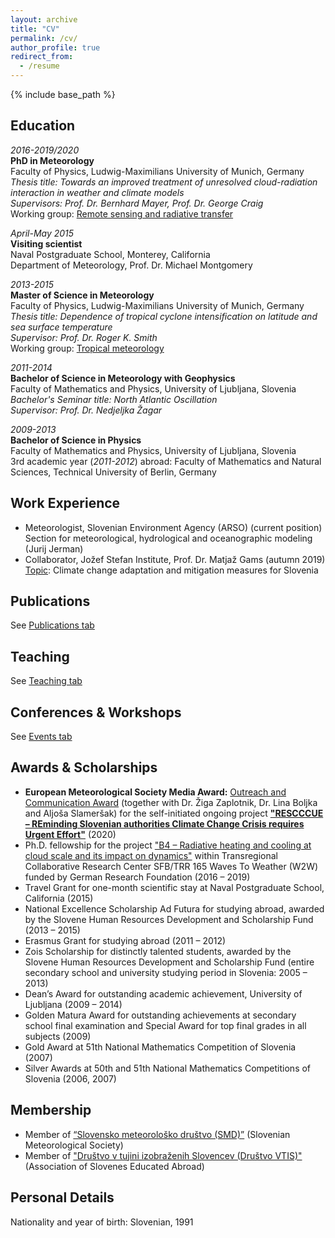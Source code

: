 ```yaml
---
layout: archive
title: "CV"
permalink: /cv/
author_profile: true
redirect_from:
  - /resume
---
```


{% include base_path %}

## Education

_2016-2019/2020_<br/>
**PhD in Meteorology**<br/> 
Faculty of Physics, Ludwig-Maximilians University of Munich, Germany<br/> 
_Thesis title: Towards an improved treatment of unresolved cloud-radiation interaction in weather and climate models_<br/> 
_Supervisors: Prof. Dr. Bernhard Mayer, Prof. Dr. George Craig_<br/> 
Working group: [Remote sensing and radiative transfer](https://www.en.meteo.physik.uni-muenchen.de/forschung/atmo_fern/index.html)

_April-May 2015_<br/> 
**Visiting scientist**<br/> 
Naval Postgraduate School, Monterey, California<br/> 
Department of Meteorology, Prof. Dr. Michael Montgomery

_2013-2015_<br/>
**Master of Science in Meteorology**<br/> 
Faculty of Physics, Ludwig-Maximilians University of Munich, Germany<br/> 
_Thesis title: Dependence of tropical cyclone intensification on latitude and sea surface temperature_<br/> 
_Supervisor: Prof. Dr. Roger K. Smith_<br/> 
Working group: [Tropical meteorology](https://www.en.meteo.physik.uni-muenchen.de/forschung/tropische/index.html)

_2011-2014_<br/>
**Bachelor of Science in Meteorology with Geophysics**<br/>
Faculty of Mathematics and Physics, University of Ljubljana, Slovenia<br/> 
_Bachelor's Seminar title: North Atlantic Oscillation_<br/> 
_Supervisor: Prof. Dr. Nedjeljka Žagar_

_2009-2013_<br/>
**Bachelor of Science in Physics**<br/>
Faculty of Mathematics and Physics, University of Ljubljana, Slovenia<br/>
3rd academic year (_2011-2012_) abroad:
Faculty of Mathematics and Natural Sciences, Technical University of Berlin, Germany

## Work Experience
* Meteorologist, Slovenian Environment Agency (ARSO) (current position)<br/> 
Section for meteorological, hydrological and oceanographic modeling (Jurij Jerman)
* Collaborator, Jožef Stefan Institute, Prof. Dr. Matjaž Gams (autumn 2019)<br/>
<ins>Topic</ins>: Climate change adaptation and mitigation measures for Slovenia

## Publications

See [Publications tab](https://ninacrnivec.github.io/publications/)
  
## Teaching

See [Teaching tab](https://ninacrnivec.github.io/teaching/)
  
## Conferences & Workshops

See [Events tab](https://ninacrnivec.github.io/events/)
  
## Awards & Scholarships
* **European Meteorological Society Media Award:** [Outreach and Communication Award](https://www.emetsoc.org/oc2020-for-rescccue-slovenia/) (together with Dr. Žiga Zaplotnik, Dr. Lina Boljka and Aljoša Slameršak) for the self-initiated ongoing project **["RESCCCUE – REminding Slovenian authorities Climate Change Crisis requires Urgent Effort"](https://www.emetsoc.org/wp-content/uploads/2020/06/oc2020_RESCCCUE_project-description.pdf)** (2020)
* Ph.D. fellowship for the project ["B4 – Radiative heating and cooling at cloud scale and its impact on dynamics"](https://w2w.meteo.physik.uni-muenchen.de/research_areas/phase1/b4/index.html) within Transregional Collaborative Research Center SFB/TRR 165 Waves To Weather (W2W) funded by German Research Foundation (2016 – 2019)
* Travel Grant for one-month scientific stay at Naval Postgraduate School, California (2015)
* National Excellence Scholarship Ad Futura for studying abroad, awarded by the Slovene Human Resources Development and Scholarship Fund (2013 – 2015)
* Erasmus Grant for studying abroad (2011 – 2012)
* Zois Scholarship for distinctly talented students, awarded by the Slovene Human Resources Development and Scholarship Fund (entire secondary school and university studying period in Slovenia: 2005 – 2013)
* Dean’s Award for outstanding academic achievement, University of Ljubljana (2009 – 2014)
* Golden Matura Award for outstanding achievements at secondary school final examination and Special Award for top final grades in all subjects (2009)
* Gold Award at 51th National Mathematics Competition of Slovenia (2007)
* Silver Awards at 50th and 51th National Mathematics Competitions of Slovenia (2006, 2007)
  
## Membership

* Member of [“Slovensko meteorološko društvo (SMD)”](http://www.smd.v-izdelavi.si/domov/) (Slovenian Meteorological Society)
* Member of ["Društvo v tujini izobraženih Slovencev (Društvo VTIS)"](https://www.drustvovtis.si/) (Association of Slovenes Educated Abroad) 

## Personal Details

Nationality and year of birth: Slovenian, 1991


